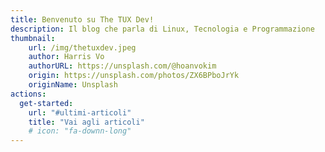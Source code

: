 ```yaml
---
title: Benvenuto su The TUX Dev!
description: Il blog che parla di Linux, Tecnologia e Programmazione
thumbnail:
    url: /img/thetuxdev.jpeg
    author: Harris Vo
    authorURL: https://unsplash.com/@hoanvokim
    origin: https://unsplash.com/photos/ZX6BPboJrYk
    originName: Unsplash
actions:
  get-started:
    url: "#ultimi-articoli"
    title: "Vai agli articoli"
    # icon: "fa-downn-long"
---
```

